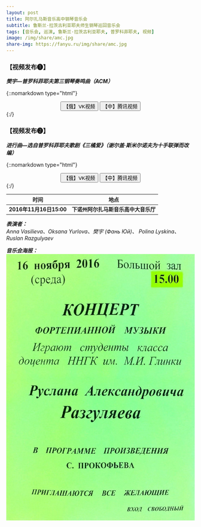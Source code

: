 ```yaml
---
layout: post
title: 阿尔扎马斯音乐高中钢琴音乐会
subtitle: 鲁斯兰·拉茨古利亚耶夫师生钢琴巡回音乐会
tags: [音乐会, 巡演, 鲁斯兰·拉茨古利亚耶夫, 普罗科菲耶夫, 视频]
image: /img/share/amc.jpg
share-img: https://fanyu.ru/img/share/amc.jpg
---
```


### 【视频发布❶】 ###
***樊宇—普罗科菲耶夫第三钢琴奏鸣曲（ACM）***

{::nomarkdown type="html"}
<script type="text/javascript">
$(document).ready(function(){
  $("#vk_button").click(function(){
  $("#vk_vid").toggle(1000);
  });
  $("#qq_button").click(function(){
  $("#qq_vid").toggle(1000);
  });
});
</script>
<center>
<button id="vk_button" class="button" type="button">【俄】VK视频</button>
<button id="qq_button" class="button" type="button">【中】腾讯视频</button>
<br>
<iframe id="vk_vid" style="display:none;" src="https://vk.com/video_ext.php?oid=63362171&id=456239018&hash=8aa1de203cfb4788&hd=4" width="device-width" frameborder="0" allowfullscreen></iframe>
<iframe id="qq_vid" style="display:none;" src="https://v.qq.com/iframe/player.html?vid=z0346rd9cku&tiny=0&auto=0" width="device-width" frameborder="0" allowfullscreen></iframe>
</center>
{:/}

### 【视频发布❷】 ###
***进行曲—选自普罗科菲耶夫歌剧《三橘爱》（谢尔盖·斯米尔诺夫为十手联弹而改编）***

{::nomarkdown type="html"}
<script type="text/javascript">
$(document).ready(function(){
  $("#vk_button2").click(function(){
  $("#vk_vid2").toggle(1000);
  });
  $("#qq_button2").click(function(){
  $("#qq_vid2").toggle(1000);
  });
});
</script>
<center>
<button id="vk_button2" class="button" type="button">【俄】VK视频</button>
<button id="qq_button2" class="button" type="button">【中】腾讯视频</button>
<br>
<iframe id="vk_vid2" style="display:none;" src="https://vk.com/video_ext.php?oid=63362171&id=456239019&hash=c91cdab925c3eecb&hd=4" width="device-width" frameborder="0" allowfullscreen></iframe>
<iframe id="qq_vid2" style="display:none;" src="https://v.qq.com/iframe/player.html?vid=m03462lodh2&tiny=0&auto=0" width="device-width" frameborder="0" allowfullscreen></iframe>
</center>
{:/}

|时间|地点|
|:---:|:---:|
|**2016年11月16日15:00**|**下诺州阿尔扎马斯音乐高中大音乐厅**|

***表演者：***<br>
*Anna Vasilieva、Oksana Yurlova、樊宇 (Фань Юй)、 Polina Lyskina、Ruslan Razgulyaev*

***音乐会海报：***<br>
![2016.11.16.jpg](/img/post/2016.11.16.jpg)
